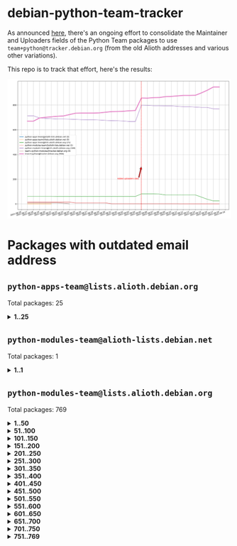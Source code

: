 # debian-python-team-tracker



As announced [here](https://lists.debian.org/debian-python/2021/08/msg00006.html), there's an ongoing effort to consolidate the Maintainer and Uploaders fields of the Python Team packages to use `team+python@tracker.debian.org` (from the old Alioth addresses and various other variations).



This repo is to track that effort, here's the results:



![Python team emails](images/python_team_emails.svg)


# Packages with outdated email address

## `python-apps-team@lists.alioth.debian.org`
Total packages: 25
<details>
<summary><b>1..25</b></summary>


| # | Package | Version |
| --- | --- | --- |
| 1 | [alot](https://tracker.debian.org/alot) | 0.9.1-2 |
| 2 | [archmage](https://tracker.debian.org/archmage) | 1:0.4.2.1-1 |
| 3 | [beets](https://tracker.debian.org/beets) | 1.4.9-7 |
| 4 | [ctop](https://tracker.debian.org/ctop) | 1.0.0-2.1 |
| 5 | [cython](https://tracker.debian.org/cython) | 0.29.14-1 |
| 6 | [db2twitter](https://tracker.debian.org/db2twitter) | 0.6-1.1 |
| 7 | [dodgy](https://tracker.debian.org/dodgy) | 0.1.9-3 |
| 8 | [etm](https://tracker.debian.org/etm) | 3.2.30-1.1 |
| 9 | [firmware-microbit-micropython](https://tracker.debian.org/firmware-microbit-micropython) | 1.0.1-2 |
| 10 | [flatlatex](https://tracker.debian.org/flatlatex) | 0.8-1.1 |
| 11 | [freealchemist](https://tracker.debian.org/freealchemist) | 0.5-1.1 |
| 12 | [kanboard-cli](https://tracker.debian.org/kanboard-cli) | 0.0.2-1.1 |
| 13 | [lightyears](https://tracker.debian.org/lightyears) | 1.4-2 |
| 14 | [muttdown](https://tracker.debian.org/muttdown) | 0.3.4-1 |
| 15 | [pelican](https://tracker.debian.org/pelican) | 4.0.1+dfsg-1.1 |
| 16 | [pipenv](https://tracker.debian.org/pipenv) | 11.9.0-1.1 |
| 17 | [prospector](https://tracker.debian.org/prospector) | 1.1.7-2 |
| 18 | [pybik](https://tracker.debian.org/pybik) | 3.0-3.1 |
| 19 | [radon](https://tracker.debian.org/radon) | 4.1.0+dfsg-1 |
| 20 | [retweet](https://tracker.debian.org/retweet) | 0.10-1.1 |
| 21 | [sen](https://tracker.debian.org/sen) | 0.6.1-0.1 |
| 22 | [sinntp](https://tracker.debian.org/sinntp) | 1.6-1.2 |
| 23 | [smem](https://tracker.debian.org/smem) | 1.5-1.1 |
| 24 | [twitterwatch](https://tracker.debian.org/twitterwatch) | 0.1-1.1 |
| 25 | [voltron](https://tracker.debian.org/voltron) | 0.1.7+git20200109-1.1 |
</details>

## `python-modules-team@alioth-lists.debian.net`
Total packages: 1
<details>
<summary><b>1..1</b></summary>


| # | Package | Version |
| --- | --- | --- |
| 1 | [setuptools-scm](https://tracker.debian.org/setuptools-scm) | 4.1.2-3 |
</details>

## `python-modules-team@lists.alioth.debian.org`
Total packages: 769
<details>
<summary><b>1..50</b></summary>


| # | Package | Version |
| --- | --- | --- |
| 1 | [aiowsgi](https://tracker.debian.org/aiowsgi) | 0.7-1.1 |
| 2 | [anorack](https://tracker.debian.org/anorack) | 0.2.7-1 |
| 3 | [anosql](https://tracker.debian.org/anosql) | 1.0.1-1 |
| 4 | [appdirs](https://tracker.debian.org/appdirs) | 1.4.4-1 |
| 5 | [asn1crypto](https://tracker.debian.org/asn1crypto) | 1.4.0-1 |
| 6 | [astral](https://tracker.debian.org/astral) | 1.6.1-2 |
| 7 | [authheaders](https://tracker.debian.org/authheaders) | 0.13.0-1 |
| 8 | [authres](https://tracker.debian.org/authres) | 1.2.0-2 |
| 9 | [automat](https://tracker.debian.org/automat) | 20.2.0-1 |
| 10 | [azure-cosmos-table-python](https://tracker.debian.org/azure-cosmos-table-python) | 1.0.5+git20191025-5 |
| 11 | [babelfish](https://tracker.debian.org/babelfish) | 0.5.4-3 |
| 12 | [bdist-nsi](https://tracker.debian.org/bdist-nsi) | 0.1.5-2 |
| 13 | [behave](https://tracker.debian.org/behave) | 1.2.6-3 |
| 14 | [bernhard](https://tracker.debian.org/bernhard) | 0.2.6-2 |
| 15 | [betamax](https://tracker.debian.org/betamax) | 0.8.1-2 |
| 16 | [bibtexparser](https://tracker.debian.org/bibtexparser) | 1.1.0+ds-3 |
| 17 | [binaryornot](https://tracker.debian.org/binaryornot) | 0.4.4+dfsg-4 |
| 18 | [bitstruct](https://tracker.debian.org/bitstruct) | 8.9.0-1 |
| 19 | [blessings](https://tracker.debian.org/blessings) | 1.6-3 |
| 20 | [blinker](https://tracker.debian.org/blinker) | 1.4+dfsg1-0.3 |
| 21 | [bottleneck](https://tracker.debian.org/bottleneck) | 1.2.1+ds1-2 |
| 22 | [case](https://tracker.debian.org/case) | 1.5.3+dfsg-3 |
| 23 | [celery-batches](https://tracker.debian.org/celery-batches) | 0.2-2 |
| 24 | [celery-haystack](https://tracker.debian.org/celery-haystack) | 0.10-4 |
| 25 | [cerealizer](https://tracker.debian.org/cerealizer) | 0.8.1-3 |
| 26 | [chardet](https://tracker.debian.org/chardet) | 4.0.0-1 |
| 27 | [chargebee-python](https://tracker.debian.org/chargebee-python) | 1.6.6-1 |
| 28 | [chargebee2-python](https://tracker.debian.org/chargebee2-python) | 2.7.3-1 |
| 29 | [circuits](https://tracker.debian.org/circuits) | 3.1.0+ds1-2 |
| 30 | [cloudpickle](https://tracker.debian.org/cloudpickle) | 1.6.0-1 |
| 31 | [codicefiscale](https://tracker.debian.org/codicefiscale) | 0.9+ds0-2 |
| 32 | [colorclass](https://tracker.debian.org/colorclass) | 2.2.0-2.1 |
| 33 | [colorspacious](https://tracker.debian.org/colorspacious) | 1.1.2-2 |
| 34 | [commonmark](https://tracker.debian.org/commonmark) | 0.9.1-3 |
| 35 | [configobj](https://tracker.debian.org/configobj) | 5.0.6-4 |
| 36 | [constantly](https://tracker.debian.org/constantly) | 15.1.0-2 |
| 37 | [contextlib2](https://tracker.debian.org/contextlib2) | 0.6.0.post1-1 |
| 38 | [cookiecutter](https://tracker.debian.org/cookiecutter) | 1.6.0-4 |
| 39 | [coreapi](https://tracker.debian.org/coreapi) | 2.3.3-4 |
| 40 | [coreschema](https://tracker.debian.org/coreschema) | 0.0.4-3 |
| 41 | [cov-core](https://tracker.debian.org/cov-core) | 1.15.0-3 |
| 42 | [cppy](https://tracker.debian.org/cppy) | 1.1.0-2 |
| 43 | [cram](https://tracker.debian.org/cram) | 0.7-4 |
| 44 | [cssutils](https://tracker.debian.org/cssutils) | 1.0.2-3 |
| 45 | [d2to1](https://tracker.debian.org/d2to1) | 0.2.12-2 |
| 46 | [deap](https://tracker.debian.org/deap) | 1.3.1-2 |
| 47 | [debiancontributors](https://tracker.debian.org/debiancontributors) | 0.7.8-2 |
| 48 | [defusedxml](https://tracker.debian.org/defusedxml) | 0.6.0-2 |
| 49 | [devpi-common](https://tracker.debian.org/devpi-common) | 3.2.2-1.1 |
| 50 | [django-ajax-selects](https://tracker.debian.org/django-ajax-selects) | 1.7.0-3 |
</details>
<details>
<summary><b>51..100</b></summary>

| # | Package | Version |
| --- | --- | --- |
| 51 | [django-anymail](https://tracker.debian.org/django-anymail) | 7.1.0-1 |
| 52 | [django-auto-one-to-one](https://tracker.debian.org/django-auto-one-to-one) | 3.3.0-1 |
| 53 | [django-bitfield](https://tracker.debian.org/django-bitfield) | 1.9.6-2 |
| 54 | [django-countries](https://tracker.debian.org/django-countries) | 6.0-1 |
| 55 | [django-dirtyfields](https://tracker.debian.org/django-dirtyfields) | 1.3.1-2 |
| 56 | [django-downloadview](https://tracker.debian.org/django-downloadview) | 2.1.1-1 |
| 57 | [django-environ](https://tracker.debian.org/django-environ) | 0.4.4-2 |
| 58 | [django-filter](https://tracker.debian.org/django-filter) | 2.4.0-1 |
| 59 | [django-fsm-admin](https://tracker.debian.org/django-fsm-admin) | 1.2.4-2 |
| 60 | [django-guardian](https://tracker.debian.org/django-guardian) | 2.0.0-2 |
| 61 | [django-hvad](https://tracker.debian.org/django-hvad) | 1.8.0-1.1 |
| 62 | [django-impersonate](https://tracker.debian.org/django-impersonate) | 1.5-1 |
| 63 | [django-js-reverse](https://tracker.debian.org/django-js-reverse) | 0.7.3-1.1 |
| 64 | [django-macaddress](https://tracker.debian.org/django-macaddress) | 1.5.0-2 |
| 65 | [django-maintenancemode](https://tracker.debian.org/django-maintenancemode) | 0.11.3-1 |
| 66 | [django-markupfield](https://tracker.debian.org/django-markupfield) | 2.0.0-1 |
| 67 | [django-memoize](https://tracker.debian.org/django-memoize) | 2.2.0+dfsg-1 |
| 68 | [django-model-utils](https://tracker.debian.org/django-model-utils) | 3.1.1-2 |
| 69 | [django-nose](https://tracker.debian.org/django-nose) | 1.4.6-2.1 |
| 70 | [django-notification](https://tracker.debian.org/django-notification) | 1.2.0-3 |
| 71 | [django-organizations](https://tracker.debian.org/django-organizations) | 1.1.2-1 |
| 72 | [django-pagination](https://tracker.debian.org/django-pagination) | 1.0.7-4 |
| 73 | [django-paintstore](https://tracker.debian.org/django-paintstore) | 0.2-4 |
| 74 | [django-picklefield](https://tracker.debian.org/django-picklefield) | 3.0.1-1 |
| 75 | [django-pipeline](https://tracker.debian.org/django-pipeline) | 1.6.14-3 |
| 76 | [django-q](https://tracker.debian.org/django-q) | 1.2.1-1 |
| 77 | [django-recurrence](https://tracker.debian.org/django-recurrence) | 1.10.3-1 |
| 78 | [django-redis-sessions](https://tracker.debian.org/django-redis-sessions) | 0.6.1-2 |
| 79 | [django-sass-processor](https://tracker.debian.org/django-sass-processor) | 0.8.2-1 |
| 80 | [django-setuptest](https://tracker.debian.org/django-setuptest) | 0.2.1-4 |
| 81 | [django-simple-captcha](https://tracker.debian.org/django-simple-captcha) | 0.5.6-2 |
| 82 | [django-simple-redis-admin](https://tracker.debian.org/django-simple-redis-admin) | 1.4.0-2 |
| 83 | [django-stronghold](https://tracker.debian.org/django-stronghold) | 0.3.0+debian-2 |
| 84 | [django-uwsgi](https://tracker.debian.org/django-uwsgi) | 0.2.2-2 |
| 85 | [django-webpack-loader](https://tracker.debian.org/django-webpack-loader) | 0.6.0-2 |
| 86 | [django-websocket-redis](https://tracker.debian.org/django-websocket-redis) | 0.4.7-2 |
| 87 | [django-wkhtmltopdf](https://tracker.debian.org/django-wkhtmltopdf) | 3.3.0-1 |
| 88 | [django-xmlrpc](https://tracker.debian.org/django-xmlrpc) | 0.1.8-2 |
| 89 | [djangorestframework-api-key](https://tracker.debian.org/djangorestframework-api-key) | 2.0.0-2 |
| 90 | [djangorestframework-filters](https://tracker.debian.org/djangorestframework-filters) | 1.0.0.dev0-1 |
| 91 | [dkimpy](https://tracker.debian.org/dkimpy) | 1.0.5-1 |
| 92 | [dnsdiag](https://tracker.debian.org/dnsdiag) | 1.7.0-1 |
| 93 | [dnspython](https://tracker.debian.org/dnspython) | 2.0.0-1 |
| 94 | [dockerpty](https://tracker.debian.org/dockerpty) | 0.4.1-2 |
| 95 | [dominate](https://tracker.debian.org/dominate) | 2.3.1-2 |
| 96 | [doublex](https://tracker.debian.org/doublex) | 1.9.2-1 |
| 97 | [drf-generators](https://tracker.debian.org/drf-generators) | 0.5.0-1 |
| 98 | [easyprocess](https://tracker.debian.org/easyprocess) | 0.2.5-2 |
| 99 | [elasticsearch-curator](https://tracker.debian.org/elasticsearch-curator) | 5.8.1-1 |
| 100 | [entrypoints](https://tracker.debian.org/entrypoints) | 0.3-3 |
</details>
<details>
<summary><b>101..150</b></summary>

| # | Package | Version |
| --- | --- | --- |
| 101 | [enum34](https://tracker.debian.org/enum34) | 1.1.6-4 |
| 102 | [enzyme](https://tracker.debian.org/enzyme) | 0.4.1-2 |
| 103 | [exam](https://tracker.debian.org/exam) | 0.10.5-3 |
| 104 | [factory-boy](https://tracker.debian.org/factory-boy) | 2.11.1-3 |
| 105 | [faker](https://tracker.debian.org/faker) | 0.9.3-0.1 |
| 106 | [fakesleep](https://tracker.debian.org/fakesleep) | 0.1-2 |
| 107 | [fastchunking](https://tracker.debian.org/fastchunking) | 0.0.3-2 |
| 108 | [fastkml](https://tracker.debian.org/fastkml) | 0.11-3 |
| 109 | [feedgenerator](https://tracker.debian.org/feedgenerator) | 1.9-2 |
| 110 | [flake8-docstrings](https://tracker.debian.org/flake8-docstrings) | 1.1.0-1.1 |
| 111 | [flake8-polyfill](https://tracker.debian.org/flake8-polyfill) | 1.0.2-2 |
| 112 | [flask-api](https://tracker.debian.org/flask-api) | 1.1+dfsg-1.1 |
| 113 | [flask-assets](https://tracker.debian.org/flask-assets) | 2.0-1 |
| 114 | [flask-babelex](https://tracker.debian.org/flask-babelex) | 0.9.4-1 |
| 115 | [flask-bcrypt](https://tracker.debian.org/flask-bcrypt) | 0.7.1-2 |
| 116 | [flask-compress](https://tracker.debian.org/flask-compress) | 1.4.0-3 |
| 117 | [flask-gravatar](https://tracker.debian.org/flask-gravatar) | 0.4.2-2 |
| 118 | [flask-htmlmin](https://tracker.debian.org/flask-htmlmin) | 1.3.2-2 |
| 119 | [flask-ldapconn](https://tracker.debian.org/flask-ldapconn) | 0.7.2-1.1 |
| 120 | [flask-limiter](https://tracker.debian.org/flask-limiter) | 1.0.1-2 |
| 121 | [flask-login](https://tracker.debian.org/flask-login) | 0.5.0-1 |
| 122 | [flask-mail](https://tracker.debian.org/flask-mail) | 0.9.1+dfsg1-1.1 |
| 123 | [flask-mongoengine](https://tracker.debian.org/flask-mongoengine) | 0.9.3-4 |
| 124 | [flask-multistatic](https://tracker.debian.org/flask-multistatic) | 1.0-2 |
| 125 | [flask-paranoid](https://tracker.debian.org/flask-paranoid) | 0.2.0-3.1 |
| 126 | [flask-principal](https://tracker.debian.org/flask-principal) | 0.4.0-2 |
| 127 | [flask-script](https://tracker.debian.org/flask-script) | 2.0.6-2 |
| 128 | [flask-silk](https://tracker.debian.org/flask-silk) | 0.2-18 |
| 129 | [flask-wtf](https://tracker.debian.org/flask-wtf) | 0.14.3-1 |
| 130 | [flufl.bounce](https://tracker.debian.org/flufl.bounce) | 3.0.1-1 |
| 131 | [flufl.enum](https://tracker.debian.org/flufl.enum) | 4.1.1-3 |
| 132 | [flufl.i18n](https://tracker.debian.org/flufl.i18n) | 3.0.1-1 |
| 133 | [flufl.lock](https://tracker.debian.org/flufl.lock) | 5.0.1-1 |
| 134 | [flufl.password](https://tracker.debian.org/flufl.password) | 1.3-3 |
| 135 | [flufl.testing](https://tracker.debian.org/flufl.testing) | 0.7-2 |
| 136 | [freetype-py](https://tracker.debian.org/freetype-py) | 2.2.0-1 |
| 137 | [gerritlib](https://tracker.debian.org/gerritlib) | 0.8.0-2 |
| 138 | [gmplot](https://tracker.debian.org/gmplot) | 1.2.0-2 |
| 139 | [gpxpy](https://tracker.debian.org/gpxpy) | 1.4.2-1 |
| 140 | [gtextfsm](https://tracker.debian.org/gtextfsm) | 1.1.0-2 |
| 141 | [gtts](https://tracker.debian.org/gtts) | 2.0.3-1 |
| 142 | [gtts-token](https://tracker.debian.org/gtts-token) | 1.1.3-1 |
| 143 | [guzzle-sphinx-theme](https://tracker.debian.org/guzzle-sphinx-theme) | 0.7.11-5 |
| 144 | [hachoir](https://tracker.debian.org/hachoir) | 3.1.0+dfsg-3 |
| 145 | [haproxy-log-analysis](https://tracker.debian.org/haproxy-log-analysis) | 2.0~b0-2 |
| 146 | [heapdict](https://tracker.debian.org/heapdict) | 1.0.1-1 |
| 147 | [hiro](https://tracker.debian.org/hiro) | 0.5-2 |
| 148 | [httpx](https://tracker.debian.org/httpx) | 0.16.1-1 |
| 149 | [hyperlink](https://tracker.debian.org/hyperlink) | 19.0.0-2 |
| 150 | [hypothesis-auto](https://tracker.debian.org/hypothesis-auto) | 1.1.4-2 |
</details>
<details>
<summary><b>151..200</b></summary>

| # | Package | Version |
| --- | --- | --- |
| 151 | [importmagic](https://tracker.debian.org/importmagic) | 0.1.7-2 |
| 152 | [inflection](https://tracker.debian.org/inflection) | 0.3.1-2 |
| 153 | [ipdb](https://tracker.debian.org/ipdb) | 0.13.3-1 |
| 154 | [isodate](https://tracker.debian.org/isodate) | 0.6.0-2 |
| 155 | [itypes](https://tracker.debian.org/itypes) | 1.1.0-4 |
| 156 | [jaraco.itertools](https://tracker.debian.org/jaraco.itertools) | 2.0.1-4 |
| 157 | [javaproperties](https://tracker.debian.org/javaproperties) | 0.7.0-1 |
| 158 | [jinja2-time](https://tracker.debian.org/jinja2-time) | 0.2.0-2 |
| 159 | [jpy](https://tracker.debian.org/jpy) | 0.9.0-3 |
| 160 | [jpylyzer](https://tracker.debian.org/jpylyzer) | 2.0.0-3 |
| 161 | [json-tricks](https://tracker.debian.org/json-tricks) | 3.11.0-2 |
| 162 | [jsonhyperschema-codec](https://tracker.debian.org/jsonhyperschema-codec) | 1.0.3-2 |
| 163 | [jsonpickle](https://tracker.debian.org/jsonpickle) | 1.2-1 |
| 164 | [junos-eznc](https://tracker.debian.org/junos-eznc) | 2.1.7-3 |
| 165 | [jupyter-sphinx-theme](https://tracker.debian.org/jupyter-sphinx-theme) | 0.0.6+ds1-10 |
| 166 | [kitchen](https://tracker.debian.org/kitchen) | 1.2.6-2 |
| 167 | [kivy](https://tracker.debian.org/kivy) | 1.11.0-2 |
| 168 | [kiwisolver](https://tracker.debian.org/kiwisolver) | 1.3.1-1 |
| 169 | [lazr.delegates](https://tracker.debian.org/lazr.delegates) | 2.0.3-2 |
| 170 | [lazr.restfulclient](https://tracker.debian.org/lazr.restfulclient) | 0.14.2-2 |
| 171 | [lazr.smtptest](https://tracker.debian.org/lazr.smtptest) | 2.0.3-2 |
| 172 | [lazr.uri](https://tracker.debian.org/lazr.uri) | 1.0.5-1 |
| 173 | [lexicon](https://tracker.debian.org/lexicon) | 3.3.17-1 |
| 174 | [libthumbor](https://tracker.debian.org/libthumbor) | 1.3.3-2 |
| 175 | [logilab-constraint](https://tracker.debian.org/logilab-constraint) | 0.6.0-2 |
| 176 | [mako](https://tracker.debian.org/mako) | 1.1.3+ds1-2 |
| 177 | [mando](https://tracker.debian.org/mando) | 0.6.4-5 |
| 178 | [manuel](https://tracker.debian.org/manuel) | 1.10.1-2 |
| 179 | [markupsafe](https://tracker.debian.org/markupsafe) | 1.1.1-1 |
| 180 | [mercurial-extension-utils](https://tracker.debian.org/mercurial-extension-utils) | 1.5.1-1 |
| 181 | [mercurial-extension-utils](https://tracker.debian.org/mercurial-extension-utils) | 1.5.1-3 |
| 182 | [mercurial-keyring](https://tracker.debian.org/mercurial-keyring) | 1.3.1-3 |
| 183 | [microsoft-authentication-extensions-for-python](https://tracker.debian.org/microsoft-authentication-extensions-for-python) | 0.3.0-1 |
| 184 | [milksnake](https://tracker.debian.org/milksnake) | 0.1.5-1 |
| 185 | [mimerender](https://tracker.debian.org/mimerender) | 0.6.0-2 |
| 186 | [mmllib](https://tracker.debian.org/mmllib) | 0.3.0.post1-2 |
| 187 | [mockldap](https://tracker.debian.org/mockldap) | 0.3.0-4 |
| 188 | [modernize](https://tracker.debian.org/modernize) | 0.7-2 |
| 189 | [moksha.common](https://tracker.debian.org/moksha.common) | 1.2.5-4 |
| 190 | [more-itertools](https://tracker.debian.org/more-itertools) | 4.2.0-3 |
| 191 | [mrtparse](https://tracker.debian.org/mrtparse) | 1.6-2 |
| 192 | [multiprocess](https://tracker.debian.org/multiprocess) | 0.70.11.1-1 |
| 193 | [musicbrainzngs](https://tracker.debian.org/musicbrainzngs) | 0.7.1-2 |
| 194 | [mutagen](https://tracker.debian.org/mutagen) | 1.45.1-2 |
| 195 | [mwic](https://tracker.debian.org/mwic) | 0.7.8-1 |
| 196 | [mysql-connector-python](https://tracker.debian.org/mysql-connector-python) | 8.0.15-2 |
| 197 | [nb2plots](https://tracker.debian.org/nb2plots) | 0.6-2 |
| 198 | [netifaces](https://tracker.debian.org/netifaces) | 0.10.9-0.2 |
| 199 | [netmiko](https://tracker.debian.org/netmiko) | 2.4.2-1 |
| 200 | [networkx](https://tracker.debian.org/networkx) | 2.5+ds-2 |
</details>
<details>
<summary><b>201..250</b></summary>

| # | Package | Version |
| --- | --- | --- |
| 201 | [nose](https://tracker.debian.org/nose) | 1.3.7-6 |
| 202 | [nose](https://tracker.debian.org/nose) | 1.3.7-7 |
| 203 | [nose2](https://tracker.debian.org/nose2) | 0.9.2-1 |
| 204 | [nose2-cov](https://tracker.debian.org/nose2-cov) | 1.0a4-3 |
| 205 | [ntplib](https://tracker.debian.org/ntplib) | 0.3.3-2 |
| 206 | [numpy-stl](https://tracker.debian.org/numpy-stl) | 2.9.0-1 |
| 207 | [numpydoc](https://tracker.debian.org/numpydoc) | 1.1.0-3 |
| 208 | [obsub](https://tracker.debian.org/obsub) | 0.2-4 |
| 209 | [okasha](https://tracker.debian.org/okasha) | 0.2.4-4 |
| 210 | [overpass](https://tracker.debian.org/overpass) | 0.7-1 |
| 211 | [paramiko](https://tracker.debian.org/paramiko) | 2.7.2-1 |
| 212 | [pastescript](https://tracker.debian.org/pastescript) | 2.0.2-4 |
| 213 | [pcapy](https://tracker.debian.org/pcapy) | 0.11.4-2 |
| 214 | [pdfkit](https://tracker.debian.org/pdfkit) | 0.6.1-2 |
| 215 | [pep8](https://tracker.debian.org/pep8) | 1.7.1-9 |
| 216 | [pep8-naming](https://tracker.debian.org/pep8-naming) | 0.10.0-1 |
| 217 | [pg8000](https://tracker.debian.org/pg8000) | 1.10.6-2 |
| 218 | [pidcat](https://tracker.debian.org/pidcat) | 2.1.0-4 |
| 219 | [pilkit](https://tracker.debian.org/pilkit) | 2.0-3 |
| 220 | [plastex](https://tracker.debian.org/plastex) | 2.1-2 |
| 221 | [ply](https://tracker.debian.org/ply) | 3.11-4 |
| 222 | [portio](https://tracker.debian.org/portio) | 0.5-4 |
| 223 | [postgresfixture](https://tracker.debian.org/postgresfixture) | 0.4.2-1 |
| 224 | [power](https://tracker.debian.org/power) | 1.4+dfsg-4 |
| 225 | [pprintpp](https://tracker.debian.org/pprintpp) | 0.4.0-2 |
| 226 | [preggy](https://tracker.debian.org/preggy) | 1.4.4-1 |
| 227 | [prettytable](https://tracker.debian.org/prettytable) | 0.7.2-5 |
| 228 | [proxmoxer](https://tracker.debian.org/proxmoxer) | 1.0.3-2 |
| 229 | [ptable](https://tracker.debian.org/ptable) | 0.9.2-2 |
| 230 | [py-macaroon-bakery](https://tracker.debian.org/py-macaroon-bakery) | 1.3.1-1 |
| 231 | [py-radix](https://tracker.debian.org/py-radix) | 0.10.0-3 |
| 232 | [py3dns](https://tracker.debian.org/py3dns) | 3.2.1-1 |
| 233 | [pyacoustid](https://tracker.debian.org/pyacoustid) | 1.2.0-2 |
| 234 | [pyasn1](https://tracker.debian.org/pyasn1) | 0.4.8-1 |
| 235 | [pybindgen](https://tracker.debian.org/pybindgen) | 0.20.0+dfsg1-2 |
| 236 | [pycairo](https://tracker.debian.org/pycairo) | 1.16.2-3 |
| 237 | [pycairo](https://tracker.debian.org/pycairo) | 1.16.2-4 |
| 238 | [pycallgraph](https://tracker.debian.org/pycallgraph) | 1.1.3-1.2 |
| 239 | [pycares](https://tracker.debian.org/pycares) | 3.1.1-1 |
| 240 | [pychm](https://tracker.debian.org/pychm) | 0.8.6-2 |
| 241 | [pycifrw](https://tracker.debian.org/pycifrw) | 4.4-2 |
| 242 | [pyclamd](https://tracker.debian.org/pyclamd) | 0.4.0-2 |
| 243 | [pycodestyle](https://tracker.debian.org/pycodestyle) | 2.6.0-1 |
| 244 | [pycparser](https://tracker.debian.org/pycparser) | 2.20-3 |
| 245 | [pycryptodome](https://tracker.debian.org/pycryptodome) | 3.9.7+dfsg1-1 |
| 246 | [pycxx](https://tracker.debian.org/pycxx) | 7.1.4-0.1 |
| 247 | [pydbus](https://tracker.debian.org/pydbus) | 0.6.0-4 |
| 248 | [pydenticon](https://tracker.debian.org/pydenticon) | 0.3.1-2 |
| 249 | [pydispatcher](https://tracker.debian.org/pydispatcher) | 2.0.5-2 |
| 250 | [pydle](https://tracker.debian.org/pydle) | 0.9.4-2 |
</details>
<details>
<summary><b>251..300</b></summary>

| # | Package | Version |
| --- | --- | --- |
| 251 | [pyeapi](https://tracker.debian.org/pyeapi) | 0.8.1-2 |
| 252 | [pyee](https://tracker.debian.org/pyee) | 7.0.2-1 |
| 253 | [pyenchant](https://tracker.debian.org/pyenchant) | 3.2.0-1 |
| 254 | [pyfg](https://tracker.debian.org/pyfg) | 0.50-2 |
| 255 | [pyfiglet](https://tracker.debian.org/pyfiglet) | 0.8.0+dfsg-1 |
| 256 | [pyfribidi](https://tracker.debian.org/pyfribidi) | 0.12.0+repack-7 |
| 257 | [pygame](https://tracker.debian.org/pygame) | 1.9.6+dfsg-2 |
| 258 | [pygeoif](https://tracker.debian.org/pygeoif) | 0.7-2 |
| 259 | [pygithub](https://tracker.debian.org/pygithub) | 1.43.7-1 |
| 260 | [pygments](https://tracker.debian.org/pygments) | 2.3.1+dfsg-3 |
| 261 | [pygtail](https://tracker.debian.org/pygtail) | 0.6.1-2 |
| 262 | [pygtkspellcheck](https://tracker.debian.org/pygtkspellcheck) | 4.0.5-2 |
| 263 | [pyhamcrest](https://tracker.debian.org/pyhamcrest) | 1.9.0-3 |
| 264 | [pyicu](https://tracker.debian.org/pyicu) | 2.5-1 |
| 265 | [pyinotify](https://tracker.debian.org/pyinotify) | 0.9.6-1.3 |
| 266 | [pyiosxr](https://tracker.debian.org/pyiosxr) | 0.52-1.1 |
| 267 | [pyjavaproperties](https://tracker.debian.org/pyjavaproperties) | 0.7-2 |
| 268 | [pyjokes](https://tracker.debian.org/pyjokes) | 0.5.0-3 |
| 269 | [pykcs11](https://tracker.debian.org/pykcs11) | 1.5.10-1 |
| 270 | [pylama](https://tracker.debian.org/pylama) | 7.4.3-3 |
| 271 | [pylibmc](https://tracker.debian.org/pylibmc) | 1.5.2-3 |
| 272 | [pylint-celery](https://tracker.debian.org/pylint-celery) | 0.3-5 |
| 273 | [pylint-common](https://tracker.debian.org/pylint-common) | 0.2.5-4 |
| 274 | [pylint-django](https://tracker.debian.org/pylint-django) | 2.0.13-1 |
| 275 | [pylint-flask](https://tracker.debian.org/pylint-flask) | 0.5-4 |
| 276 | [pylint-plugin-utils](https://tracker.debian.org/pylint-plugin-utils) | 0.6-1 |
| 277 | [pymacs](https://tracker.debian.org/pymacs) | 0.25-3 |
| 278 | [pymilter](https://tracker.debian.org/pymilter) | 1.0.4-2 |
| 279 | [pymodbus](https://tracker.debian.org/pymodbus) | 2.1.0+dfsg-2 |
| 280 | [pymssql](https://tracker.debian.org/pymssql) | 2.1.4+dfsg-3 |
| 281 | [pymupdf](https://tracker.debian.org/pymupdf) | 1.17.4+ds1-2 |
| 282 | [pynag](https://tracker.debian.org/pynag) | 1.1.2+dfsg-2 |
| 283 | [pynliner](https://tracker.debian.org/pynliner) | 0.8.0-2 |
| 284 | [pyopengl](https://tracker.debian.org/pyopengl) | 3.1.5+dfsg-1 |
| 285 | [pypandoc](https://tracker.debian.org/pypandoc) | 1.5+ds0-1 |
| 286 | [pyparsing](https://tracker.debian.org/pyparsing) | 2.4.7-1 |
| 287 | [pyphen](https://tracker.debian.org/pyphen) | 0.9.5-3 |
| 288 | [pyprind](https://tracker.debian.org/pyprind) | 2.11.2-2 |
| 289 | [pyquery](https://tracker.debian.org/pyquery) | 1.2.9-4 |
| 290 | [pyrad](https://tracker.debian.org/pyrad) | 2.1-2 |
| 291 | [pyrfc3339](https://tracker.debian.org/pyrfc3339) | 1.1-2 |
| 292 | [pyrsistent](https://tracker.debian.org/pyrsistent) | 0.15.5-1 |
| 293 | [pysendfile](https://tracker.debian.org/pysendfile) | 2.0.1-3 |
| 294 | [pysimplesoap](https://tracker.debian.org/pysimplesoap) | 1.16.2-3 |
| 295 | [pysmi](https://tracker.debian.org/pysmi) | 0.3.2-2 |
| 296 | [pysodium](https://tracker.debian.org/pysodium) | 0.7.0-2 |
| 297 | [pyspf](https://tracker.debian.org/pyspf) | 2.0.14-2 |
| 298 | [pysrs](https://tracker.debian.org/pysrs) | 1.0.3-2 |
| 299 | [pysrt](https://tracker.debian.org/pysrt) | 1.0.1-2 |
| 300 | [pyssim](https://tracker.debian.org/pyssim) | 0.2-2 |
</details>
<details>
<summary><b>301..350</b></summary>

| # | Package | Version |
| --- | --- | --- |
| 301 | [pystemd](https://tracker.debian.org/pystemd) | 0.7.0-4 |
| 302 | [pysubnettree](https://tracker.debian.org/pysubnettree) | 0.33-1 |
| 303 | [pytaglib](https://tracker.debian.org/pytaglib) | 0.3.6+dfsg-2 |
| 304 | [pytds](https://tracker.debian.org/pytds) | 1.10.0-1 |
| 305 | [pytest-arraydiff](https://tracker.debian.org/pytest-arraydiff) | 0.3-1 |
| 306 | [pytest-bdd](https://tracker.debian.org/pytest-bdd) | 3.2.1-1 |
| 307 | [pytest-cookies](https://tracker.debian.org/pytest-cookies) | 0.4.0-1 |
| 308 | [pytest-django](https://tracker.debian.org/pytest-django) | 3.5.1-1 |
| 309 | [pytest-expect](https://tracker.debian.org/pytest-expect) | 1.1.0-2 |
| 310 | [pytest-forked](https://tracker.debian.org/pytest-forked) | 1.3.0-1 |
| 311 | [pytest-helpers-namespace](https://tracker.debian.org/pytest-helpers-namespace) | 2019.1.8-1 |
| 312 | [pytest-httpbin](https://tracker.debian.org/pytest-httpbin) | 1.0.0-2 |
| 313 | [pytest-instafail](https://tracker.debian.org/pytest-instafail) | 0.4.2-1 |
| 314 | [pytest-remotedata](https://tracker.debian.org/pytest-remotedata) | 0.3.2-1 |
| 315 | [pytest-runner](https://tracker.debian.org/pytest-runner) | 2.11.1-1.2 |
| 316 | [pytest-sugar](https://tracker.debian.org/pytest-sugar) | 0.9.4-1 |
| 317 | [pytest-tornado](https://tracker.debian.org/pytest-tornado) | 0.8.1-1 |
| 318 | [pytest-vcr](https://tracker.debian.org/pytest-vcr) | 1.0.2-2 |
| 319 | [pytest-xvfb](https://tracker.debian.org/pytest-xvfb) | 1.2.0-1 |
| 320 | [python-activipy](https://tracker.debian.org/python-activipy) | 0.1-7 |
| 321 | [python-adal](https://tracker.debian.org/python-adal) | 1.2.2-1 |
| 322 | [python-agate](https://tracker.debian.org/python-agate) | 1.6.1-1 |
| 323 | [python-agate-excel](https://tracker.debian.org/python-agate-excel) | 0.2.3-1 |
| 324 | [python-aiohttp-security](https://tracker.debian.org/python-aiohttp-security) | 0.4.0-2 |
| 325 | [python-aiohttp-session](https://tracker.debian.org/python-aiohttp-session) | 2.9.0-2 |
| 326 | [python-aioinflux](https://tracker.debian.org/python-aioinflux) | 0.9.0-2 |
| 327 | [python-aiomeasures](https://tracker.debian.org/python-aiomeasures) | 0.5.14-3 |
| 328 | [python-altair](https://tracker.debian.org/python-altair) | 4.0.1-2 |
| 329 | [python-altgraph](https://tracker.debian.org/python-altgraph) | 0.17+ds0-1 |
| 330 | [python-amqplib](https://tracker.debian.org/python-amqplib) | 1.0.2-2 |
| 331 | [python-anyjson](https://tracker.debian.org/python-anyjson) | 0.3.3-2 |
| 332 | [python-apptools](https://tracker.debian.org/python-apptools) | 4.5.0-1.1 |
| 333 | [python-aptly](https://tracker.debian.org/python-aptly) | 0.12.10-2 |
| 334 | [python-argon2](https://tracker.debian.org/python-argon2) | 18.3.0-2 |
| 335 | [python-args](https://tracker.debian.org/python-args) | 0.1.0-3 |
| 336 | [python-arpy](https://tracker.debian.org/python-arpy) | 1.1.1-4 |
| 337 | [python-astor](https://tracker.debian.org/python-astor) | 0.8.1-1 |
| 338 | [python-async-timeout](https://tracker.debian.org/python-async-timeout) | 3.0.1-1.1 |
| 339 | [python-azure-devtools](https://tracker.debian.org/python-azure-devtools) | 1.2.0-1 |
| 340 | [python-base58](https://tracker.debian.org/python-base58) | 1.0.3-1.1 |
| 341 | [python-bcdoc](https://tracker.debian.org/python-bcdoc) | 0.16.0-2 |
| 342 | [python-bioblend](https://tracker.debian.org/python-bioblend) | 0.7.0-3 |
| 343 | [python-bitbucket-api](https://tracker.debian.org/python-bitbucket-api) | 0.5.0-3 |
| 344 | [python-box](https://tracker.debian.org/python-box) | 3.4.6-2 |
| 345 | [python-btrees](https://tracker.debian.org/python-btrees) | 4.3.1-2 |
| 346 | [python-cachecontrol](https://tracker.debian.org/python-cachecontrol) | 0.12.6-1 |
| 347 | [python-can](https://tracker.debian.org/python-can) | 3.3.2.final~github-2 |
| 348 | [python-cement](https://tracker.debian.org/python-cement) | 2.10.0-2 |
| 349 | [python-cerberus](https://tracker.debian.org/python-cerberus) | 1.3.2-1 |
| 350 | [python-click](https://tracker.debian.org/python-click) | 7.1.2-1 |
</details>
<details>
<summary><b>351..400</b></summary>

| # | Package | Version |
| --- | --- | --- |
| 351 | [python-click-log](https://tracker.debian.org/python-click-log) | 0.2.1-2 |
| 352 | [python-click-threading](https://tracker.debian.org/python-click-threading) | 0.4.4-2 |
| 353 | [python-clint](https://tracker.debian.org/python-clint) | 0.5.1-3 |
| 354 | [python-cluster](https://tracker.debian.org/python-cluster) | 1.3.3-3 |
| 355 | [python-cmarkgfm](https://tracker.debian.org/python-cmarkgfm) | 0.4.2-1 |
| 356 | [python-coloredlogs](https://tracker.debian.org/python-coloredlogs) | 7.3-2 |
| 357 | [python-colour](https://tracker.debian.org/python-colour) | 0.1.5-2 |
| 358 | [python-commentjson](https://tracker.debian.org/python-commentjson) | 0.8.3-2 |
| 359 | [python-consul](https://tracker.debian.org/python-consul) | 0.7.1-1.1 |
| 360 | [python-cookies](https://tracker.debian.org/python-cookies) | 2.2.1-3 |
| 361 | [python-cpuinfo](https://tracker.debian.org/python-cpuinfo) | 5.0.0-2 |
| 362 | [python-crcmod](https://tracker.debian.org/python-crcmod) | 1.7+dfsg-2 |
| 363 | [python-cs](https://tracker.debian.org/python-cs) | 2.7.1-1 |
| 364 | [python-cssselect2](https://tracker.debian.org/python-cssselect2) | 0.3.0-1 |
| 365 | [python-cycler](https://tracker.debian.org/python-cycler) | 0.10.0-3 |
| 366 | [python-daiquiri](https://tracker.debian.org/python-daiquiri) | 1.6.0-1 |
| 367 | [python-dbfread](https://tracker.debian.org/python-dbfread) | 2.0.7-3 |
| 368 | [python-decorator](https://tracker.debian.org/python-decorator) | 4.4.2-2 |
| 369 | [python-demjson](https://tracker.debian.org/python-demjson) | 2.2.4-5 |
| 370 | [python-diaspy](https://tracker.debian.org/python-diaspy) | 0.6.0-2 |
| 371 | [python-dict2xml](https://tracker.debian.org/python-dict2xml) | 1.7.0-1 |
| 372 | [python-dictobj](https://tracker.debian.org/python-dictobj) | 0.4-4 |
| 373 | [python-distro](https://tracker.debian.org/python-distro) | 1.5.0-1 |
| 374 | [python-distutils-extra](https://tracker.debian.org/python-distutils-extra) | 2.45 |
| 375 | [python-django-braces](https://tracker.debian.org/python-django-braces) | 1.14.0-1 |
| 376 | [python-django-casclient](https://tracker.debian.org/python-django-casclient) | 1.5.3-1 |
| 377 | [python-django-dbconn-retry](https://tracker.debian.org/python-django-dbconn-retry) | 0.1.5-1.1 |
| 378 | [python-django-etcd-settings](https://tracker.debian.org/python-django-etcd-settings) | 0.1.13+dfsg-3 |
| 379 | [python-django-gravatar2](https://tracker.debian.org/python-django-gravatar2) | 1.4.4-2 |
| 380 | [python-django-imagekit](https://tracker.debian.org/python-django-imagekit) | 4.0.2-3 |
| 381 | [python-django-jsonfield](https://tracker.debian.org/python-django-jsonfield) | 1.4.0-2 |
| 382 | [python-django-ordered-model](https://tracker.debian.org/python-django-ordered-model) | 3.4.1-1 |
| 383 | [python-django-push-notifications](https://tracker.debian.org/python-django-push-notifications) | 1.4.1-1 |
| 384 | [python-django-rest-framework-guardian](https://tracker.debian.org/python-django-rest-framework-guardian) | 0.3.0-2 |
| 385 | [python-django-rest-hooks](https://tracker.debian.org/python-django-rest-hooks) | 1.6.0-1.1 |
| 386 | [python-django-rules](https://tracker.debian.org/python-django-rules) | 2.2.0-1 |
| 387 | [python-django-simple-history](https://tracker.debian.org/python-django-simple-history) | 2.7.0-1.1 |
| 388 | [python-django-split-settings](https://tracker.debian.org/python-django-split-settings) | 0.3.0-2 |
| 389 | [python-django-tagging](https://tracker.debian.org/python-django-tagging) | 1:0.4.5-3 |
| 390 | [python-dmidecode](https://tracker.debian.org/python-dmidecode) | 3.12.2-11 |
| 391 | [python-dnslib](https://tracker.debian.org/python-dnslib) | 0.9.14-1 |
| 392 | [python-docutils](https://tracker.debian.org/python-docutils) | 0.16+dfsg-2 |
| 393 | [python-doubleratchet](https://tracker.debian.org/python-doubleratchet) | 0.6.0-2 |
| 394 | [python-dpkt](https://tracker.debian.org/python-dpkt) | 1.9.2-2 |
| 395 | [python-dynaconf](https://tracker.debian.org/python-dynaconf) | 2.2.3-2 |
| 396 | [python-easywebdav](https://tracker.debian.org/python-easywebdav) | 1.2.0-8 |
| 397 | [python-eliot](https://tracker.debian.org/python-eliot) | 1.11.0-1 |
| 398 | [python-enable](https://tracker.debian.org/python-enable) | 4.8.1-1 |
| 399 | [python-envisage](https://tracker.debian.org/python-envisage) | 4.9.0-2.1 |
| 400 | [python-envparse](https://tracker.debian.org/python-envparse) | 0.2.0-2 |
</details>
<details>
<summary><b>401..450</b></summary>

| # | Package | Version |
| --- | --- | --- |
| 401 | [python-envs](https://tracker.debian.org/python-envs) | 1.2.6-1.1 |
| 402 | [python-epc](https://tracker.debian.org/python-epc) | 0.0.5-3 |
| 403 | [python-etcd](https://tracker.debian.org/python-etcd) | 0.4.5-2 |
| 404 | [python-ethtool](https://tracker.debian.org/python-ethtool) | 0.14-3 |
| 405 | [python-ewmh](https://tracker.debian.org/python-ewmh) | 0.1.6-2 |
| 406 | [python-exchangelib](https://tracker.debian.org/python-exchangelib) | 3.2.0-1 |
| 407 | [python-exotel](https://tracker.debian.org/python-exotel) | 0.1.5-2 |
| 408 | [python-fastimport](https://tracker.debian.org/python-fastimport) | 0.9.8-5 |
| 409 | [python-feather-format](https://tracker.debian.org/python-feather-format) | 0.3.1+dfsg1-4 |
| 410 | [python-flaky](https://tracker.debian.org/python-flaky) | 3.7.0-1 |
| 411 | [python-flask-jwt-extended](https://tracker.debian.org/python-flask-jwt-extended) | 3.24.1-2 |
| 412 | [python-flask-marshmallow](https://tracker.debian.org/python-flask-marshmallow) | 0.10.1-4 |
| 413 | [python-flask-seeder](https://tracker.debian.org/python-flask-seeder) | 0.1~a2-2 |
| 414 | [python-flor](https://tracker.debian.org/python-flor) | 1.1.3-1 |
| 415 | [python-ftputil](https://tracker.debian.org/python-ftputil) | 3.4-3 |
| 416 | [python-fudge](https://tracker.debian.org/python-fudge) | 1.1.0-2 |
| 417 | [python-gammu](https://tracker.debian.org/python-gammu) | 2.12-2 |
| 418 | [python-gear](https://tracker.debian.org/python-gear) | 0.5.8-5 |
| 419 | [python-genty](https://tracker.debian.org/python-genty) | 1.3.2-1 |
| 420 | [python-geoip](https://tracker.debian.org/python-geoip) | 1.3.2-3 |
| 421 | [python-geoip2](https://tracker.debian.org/python-geoip2) | 2.9.0+dfsg1-2 |
| 422 | [python-getdns](https://tracker.debian.org/python-getdns) | 1.0.0~b1-2 |
| 423 | [python-gflags](https://tracker.debian.org/python-gflags) | 1.5.1-7 |
| 424 | [python-glob2](https://tracker.debian.org/python-glob2) | 0.5-3 |
| 425 | [python-gmpy2](https://tracker.debian.org/python-gmpy2) | 2.1.0~b5-0.1 |
| 426 | [python-gntp](https://tracker.debian.org/python-gntp) | 1.0.3-2 |
| 427 | [python-gnupg](https://tracker.debian.org/python-gnupg) | 0.4.6-1 |
| 428 | [python-grpc-tools](https://tracker.debian.org/python-grpc-tools) | 1.14.1-1 |
| 429 | [python-guizero](https://tracker.debian.org/python-guizero) | 1.1.0+dfsg1-2 |
| 430 | [python-hashids](https://tracker.debian.org/python-hashids) | 1.3.1-1 |
| 431 | [python-hidapi](https://tracker.debian.org/python-hidapi) | 0.9.0.post3-2 |
| 432 | [python-hiredis](https://tracker.debian.org/python-hiredis) | 1.0.1-1 |
| 433 | [python-hpilo](https://tracker.debian.org/python-hpilo) | 4.3-3 |
| 434 | [python-html2text](https://tracker.debian.org/python-html2text) | 2020.1.16-1 |
| 435 | [python-http-parser](https://tracker.debian.org/python-http-parser) | 0.9.0-1 |
| 436 | [python-httptools](https://tracker.debian.org/python-httptools) | 0.1.1-1 |
| 437 | [python-ibm-cloud-sdk-core](https://tracker.debian.org/python-ibm-cloud-sdk-core) | 1.6.2-1 |
| 438 | [python-icalendar](https://tracker.debian.org/python-icalendar) | 4.0.3-4 |
| 439 | [python-idna](https://tracker.debian.org/python-idna) | 2.10-1 |
| 440 | [python-imagesize](https://tracker.debian.org/python-imagesize) | 1.2.0-2 |
| 441 | [python-iniparse](https://tracker.debian.org/python-iniparse) | 0.4-3 |
| 442 | [python-ipaddr](https://tracker.debian.org/python-ipaddr) | 2.2.0-4 |
| 443 | [python-ipaddress](https://tracker.debian.org/python-ipaddress) | 1.0.23-1 |
| 444 | [python-ipfix](https://tracker.debian.org/python-ipfix) | 0.9.7-2 |
| 445 | [python-irodsclient](https://tracker.debian.org/python-irodsclient) | 0.8.1-2 |
| 446 | [python-isc-dhcp-leases](https://tracker.debian.org/python-isc-dhcp-leases) | 0.9.1-2 |
| 447 | [python-iso3166](https://tracker.debian.org/python-iso3166) | 0.8.git20170319-2 |
| 448 | [python-isoweek](https://tracker.debian.org/python-isoweek) | 1.3.3-3 |
| 449 | [python-jellyfish](https://tracker.debian.org/python-jellyfish) | 0.8.2-1 |
| 450 | [python-jmespath](https://tracker.debian.org/python-jmespath) | 0.10.0-1 |
</details>
<details>
<summary><b>451..500</b></summary>

| # | Package | Version |
| --- | --- | --- |
| 451 | [python-jsonrpc](https://tracker.debian.org/python-jsonrpc) | 1.13.0-1 |
| 452 | [python-junit-xml](https://tracker.debian.org/python-junit-xml) | 1.9-1 |
| 453 | [python-kanboard](https://tracker.debian.org/python-kanboard) | 1.0.1-1.1 |
| 454 | [python-keepalive](https://tracker.debian.org/python-keepalive) | 0.5-2 |
| 455 | [python-keyring](https://tracker.debian.org/python-keyring) | 18.0.1-2 |
| 456 | [python-langdetect](https://tracker.debian.org/python-langdetect) | 1.0.7-4 |
| 457 | [python-launchpadlib](https://tracker.debian.org/python-launchpadlib) | 1.10.13-1 |
| 458 | [python-ldap](https://tracker.debian.org/python-ldap) | 3.2.0-4 |
| 459 | [python-ldapdomaindump](https://tracker.debian.org/python-ldapdomaindump) | 0.9.3-1 |
| 460 | [python-leather](https://tracker.debian.org/python-leather) | 0.3.3-1.1 |
| 461 | [python-libais](https://tracker.debian.org/python-libais) | 0.17+git.20190917.master.e464cf8-2 |
| 462 | [python-libguess](https://tracker.debian.org/python-libguess) | 1.1-4 |
| 463 | [python-logfury](https://tracker.debian.org/python-logfury) | 0.1.2-4 |
| 464 | [python-lupa](https://tracker.debian.org/python-lupa) | 1.9+dfsg-1 |
| 465 | [python-lzo](https://tracker.debian.org/python-lzo) | 1.12-3 |
| 466 | [python-macholib](https://tracker.debian.org/python-macholib) | 1.14+ds0-1 |
| 467 | [python-mailer](https://tracker.debian.org/python-mailer) | 0.8.1-4 |
| 468 | [python-marshmallow-polyfield](https://tracker.debian.org/python-marshmallow-polyfield) | 5.9-1 |
| 469 | [python-marshmallow-sqlalchemy](https://tracker.debian.org/python-marshmallow-sqlalchemy) | 0.19.0-1 |
| 470 | [python-mastodon](https://tracker.debian.org/python-mastodon) | 1.5.1-1 |
| 471 | [python-mbed-host-tests](https://tracker.debian.org/python-mbed-host-tests) | 1.4.4-3 |
| 472 | [python-mbed-ls](https://tracker.debian.org/python-mbed-ls) | 1.6.2+dfsg-3 |
| 473 | [python-mccabe](https://tracker.debian.org/python-mccabe) | 0.6.1-3 |
| 474 | [python-measurement](https://tracker.debian.org/python-measurement) | 2.0.1-2 |
| 475 | [python-mechanize](https://tracker.debian.org/python-mechanize) | 1:0.4.5-2 |
| 476 | [python-meld3](https://tracker.debian.org/python-meld3) | 1.0.2-3 |
| 477 | [python-mkdocs](https://tracker.debian.org/python-mkdocs) | 1.1.2+dfsg-1 |
| 478 | [python-mnemonic](https://tracker.debian.org/python-mnemonic) | 0.19-1 |
| 479 | [python-model-mommy](https://tracker.debian.org/python-model-mommy) | 1.6.0-2 |
| 480 | [python-morris](https://tracker.debian.org/python-morris) | 1.2-2 |
| 481 | [python-mpegdash](https://tracker.debian.org/python-mpegdash) | 0.2.0-1 |
| 482 | [python-mpv](https://tracker.debian.org/python-mpv) | 0.5.2-1 |
| 483 | [python-msrestazure](https://tracker.debian.org/python-msrestazure) | 0.6.2-1 |
| 484 | [python-multidict](https://tracker.debian.org/python-multidict) | 5.1.0-1 |
| 485 | [python-munch](https://tracker.debian.org/python-munch) | 2.3.2-2 |
| 486 | [python-murmurhash](https://tracker.debian.org/python-murmurhash) | 1.0.2-1 |
| 487 | [python-mysqldb](https://tracker.debian.org/python-mysqldb) | 1.4.4-2 |
| 488 | [python-nacl](https://tracker.debian.org/python-nacl) | 1.4.0-1 |
| 489 | [python-nine](https://tracker.debian.org/python-nine) | 1.1.0-1 |
| 490 | [python-noise](https://tracker.debian.org/python-noise) | 1.2.3-3 |
| 491 | [python-notify2](https://tracker.debian.org/python-notify2) | 0.3-4 |
| 492 | [python-nox](https://tracker.debian.org/python-nox) | 2019.5.30-2 |
| 493 | [python-ntlm-auth](https://tracker.debian.org/python-ntlm-auth) | 1.4.0-1 |
| 494 | [python-oauth](https://tracker.debian.org/python-oauth) | 1.0.1-6 |
| 495 | [python-odf](https://tracker.debian.org/python-odf) | 1.4.1-1 |
| 496 | [python-offtrac](https://tracker.debian.org/python-offtrac) | 0.1.0-2.1 |
| 497 | [python-ofxclient](https://tracker.debian.org/python-ofxclient) | 2.0.4-2 |
| 498 | [python-opcua](https://tracker.debian.org/python-opcua) | 0.98.11-1 |
| 499 | [python-openid-cla](https://tracker.debian.org/python-openid-cla) | 1.2-2 |
| 500 | [python-openid-teams](https://tracker.debian.org/python-openid-teams) | 1.2-2 |
</details>
<details>
<summary><b>501..550</b></summary>

| # | Package | Version |
| --- | --- | --- |
| 501 | [python-openidc-client](https://tracker.debian.org/python-openidc-client) | 0.6.0-1.1 |
| 502 | [python-opentimestamps](https://tracker.debian.org/python-opentimestamps) | 0.4.1-1 |
| 503 | [python-overpy](https://tracker.debian.org/python-overpy) | 0.4-2 |
| 504 | [python-padme](https://tracker.debian.org/python-padme) | 1.1.1-3 |
| 505 | [python-pallets-sphinx-themes](https://tracker.debian.org/python-pallets-sphinx-themes) | 1.2.3-1 |
| 506 | [python-pampy](https://tracker.debian.org/python-pampy) | 1.8.4-2 |
| 507 | [python-pamqp](https://tracker.debian.org/python-pamqp) | 2.3.0-2 |
| 508 | [python-parse-type](https://tracker.debian.org/python-parse-type) | 0.3.4-3 |
| 509 | [python-path-and-address](https://tracker.debian.org/python-path-and-address) | 2.0.1-2 |
| 510 | [python-pathtools](https://tracker.debian.org/python-pathtools) | 0.1.2-4 |
| 511 | [python-paypal](https://tracker.debian.org/python-paypal) | 1.2.5-3 |
| 512 | [python-pcl](https://tracker.debian.org/python-pcl) | 0.3.0~rc1+dfsg-9 |
| 513 | [python-peakutils](https://tracker.debian.org/python-peakutils) | 1.3.3+ds-2 |
| 514 | [python-pem](https://tracker.debian.org/python-pem) | 19.1.0-1 |
| 515 | [python-persistent](https://tracker.debian.org/python-persistent) | 4.6.4-0.2 |
| 516 | [python-pex](https://tracker.debian.org/python-pex) | 1.1.14-3.1 |
| 517 | [python-pgbouncer](https://tracker.debian.org/python-pgbouncer) | 0.0.9-3 |
| 518 | [python-pgpdump](https://tracker.debian.org/python-pgpdump) | 1.5-2 |
| 519 | [python-pgspecial](https://tracker.debian.org/python-pgspecial) | 1.11.10+dfsg1-1 |
| 520 | [python-phonenumbers](https://tracker.debian.org/python-phonenumbers) | 8.12.1-1 |
| 521 | [python-picklable-itertools](https://tracker.debian.org/python-picklable-itertools) | 0.1.1-3 |
| 522 | [python-pika](https://tracker.debian.org/python-pika) | 0.11.0-5 |
| 523 | [python-pkginfo](https://tracker.debian.org/python-pkginfo) | 1.4.2-3 |
| 524 | [python-plac](https://tracker.debian.org/python-plac) | 0.9.6-1.1 |
| 525 | [python-plaster](https://tracker.debian.org/python-plaster) | 1.0-2 |
| 526 | [python-plaster-pastedeploy](https://tracker.debian.org/python-plaster-pastedeploy) | 0.5-3 |
| 527 | [python-prctl](https://tracker.debian.org/python-prctl) | 1.7-2 |
| 528 | [python-preshed](https://tracker.debian.org/python-preshed) | 3.0.2-1 |
| 529 | [python-pretend](https://tracker.debian.org/python-pretend) | 1.0.9-1 |
| 530 | [python-prettylog](https://tracker.debian.org/python-prettylog) | 0.1.0-2 |
| 531 | [python-priority](https://tracker.debian.org/python-priority) | 1.3.0-3 |
| 532 | [python-progress](https://tracker.debian.org/python-progress) | 1.5-1 |
| 533 | [python-progressbar](https://tracker.debian.org/python-progressbar) | 2.5-2 |
| 534 | [python-protego](https://tracker.debian.org/python-protego) | 0.1.16+dfsg-2 |
| 535 | [python-prov](https://tracker.debian.org/python-prov) | 1.5.2-2 |
| 536 | [python-pskc](https://tracker.debian.org/python-pskc) | 1.1-3 |
| 537 | [python-public](https://tracker.debian.org/python-public) | 0.5-1.1 |
| 538 | [python-publicsuffix2](https://tracker.debian.org/python-publicsuffix2) | 2.20191221-2 |
| 539 | [python-py-zipkin](https://tracker.debian.org/python-py-zipkin) | 0.15.0-1.1 |
| 540 | [python-pyalsa](https://tracker.debian.org/python-pyalsa) | 1.1.6-2 |
| 541 | [python-pyasn1-modules](https://tracker.debian.org/python-pyasn1-modules) | 0.2.1-1 |
| 542 | [python-pybadges](https://tracker.debian.org/python-pybadges) | 2.2.1-1 |
| 543 | [python-pyface](https://tracker.debian.org/python-pyface) | 6.1.2-2 |
| 544 | [python-pyftpdlib](https://tracker.debian.org/python-pyftpdlib) | 1.5.4-2 |
| 545 | [python-pygerrit2](https://tracker.debian.org/python-pygerrit2) | 2.0.4-2 |
| 546 | [python-pygtrie](https://tracker.debian.org/python-pygtrie) | 2.2-1.1 |
| 547 | [python-pypump](https://tracker.debian.org/python-pypump) | 0.7-3 |
| 548 | [python-pysnmp4-apps](https://tracker.debian.org/python-pysnmp4-apps) | 0.3.2-2.2 |
| 549 | [python-pysnmp4-mibs](https://tracker.debian.org/python-pysnmp4-mibs) | 0.1.3-3 |
| 550 | [python-pytest-benchmark](https://tracker.debian.org/python-pytest-benchmark) | 3.2.2-2 |
</details>
<details>
<summary><b>551..600</b></summary>

| # | Package | Version |
| --- | --- | --- |
| 551 | [python-pytest-lazy-fixture](https://tracker.debian.org/python-pytest-lazy-fixture) | 0.5.1-1.1 |
| 552 | [python-pyvmomi](https://tracker.debian.org/python-pyvmomi) | 6.7.1-3 |
| 553 | [python-qrcode](https://tracker.debian.org/python-qrcode) | 6.1-2 |
| 554 | [python-qtpy](https://tracker.debian.org/python-qtpy) | 1.9.0-3 |
| 555 | [python-rarfile](https://tracker.debian.org/python-rarfile) | 3.1-1 |
| 556 | [python-ratelimiter](https://tracker.debian.org/python-ratelimiter) | 1.2.0.post0-1 |
| 557 | [python-redisearch-py](https://tracker.debian.org/python-redisearch-py) | 1.0.0-1 |
| 558 | [python-regex](https://tracker.debian.org/python-regex) | 0.1.20201113-1 |
| 559 | [python-releases](https://tracker.debian.org/python-releases) | 1.6.3-1 |
| 560 | [python-repoze.lru](https://tracker.debian.org/python-repoze.lru) | 0.7-2 |
| 561 | [python-repoze.sphinx.autointerface](https://tracker.debian.org/python-repoze.sphinx.autointerface) | 0.8-0.2 |
| 562 | [python-repoze.tm2](https://tracker.debian.org/python-repoze.tm2) | 2.0-2 |
| 563 | [python-requests-cache](https://tracker.debian.org/python-requests-cache) | 0.5.2-1 |
| 564 | [python-requests-ntlm](https://tracker.debian.org/python-requests-ntlm) | 1.1.0-1.1 |
| 565 | [python-requirements-detector](https://tracker.debian.org/python-requirements-detector) | 0.6-2 |
| 566 | [python-restless](https://tracker.debian.org/python-restless) | 2.1.1-2 |
| 567 | [python-roman](https://tracker.debian.org/python-roman) | 2.0.0-4 |
| 568 | [python-roman](https://tracker.debian.org/python-roman) | 2.0.0-5 |
| 569 | [python-rpaths](https://tracker.debian.org/python-rpaths) | 0.13-1.1 |
| 570 | [python-rply](https://tracker.debian.org/python-rply) | 0.7.7-2 |
| 571 | [python-rsa](https://tracker.debian.org/python-rsa) | 4.0-4 |
| 572 | [python-rstr](https://tracker.debian.org/python-rstr) | 2.2.6-2 |
| 573 | [python-sabyenc](https://tracker.debian.org/python-sabyenc) | 4.0.2-1 |
| 574 | [python-schedutils](https://tracker.debian.org/python-schedutils) | 0.6-2.1 |
| 575 | [python-schema](https://tracker.debian.org/python-schema) | 0.6.7-3 |
| 576 | [python-schroot](https://tracker.debian.org/python-schroot) | 0.4-4 |
| 577 | [python-scp](https://tracker.debian.org/python-scp) | 0.13.0-2 |
| 578 | [python-scrapy-djangoitem](https://tracker.debian.org/python-scrapy-djangoitem) | 1.1.1-4 |
| 579 | [python-scripttest](https://tracker.debian.org/python-scripttest) | 1.3-3 |
| 580 | [python-scruffy](https://tracker.debian.org/python-scruffy) | 0.3.3-2 |
| 581 | [python-sdnotify](https://tracker.debian.org/python-sdnotify) | 0.3.1-2 |
| 582 | [python-serverfiles](https://tracker.debian.org/python-serverfiles) | 0.3.0-1 |
| 583 | [python-service-identity](https://tracker.debian.org/python-service-identity) | 18.1.0-6 |
| 584 | [python-setoptconf](https://tracker.debian.org/python-setoptconf) | 0.2.0-5 |
| 585 | [python-sexpdata](https://tracker.debian.org/python-sexpdata) | 0.0.3-2 |
| 586 | [python-shade](https://tracker.debian.org/python-shade) | 1.30.0-3 |
| 587 | [python-shellescape](https://tracker.debian.org/python-shellescape) | 3.4.1-4 |
| 588 | [python-simpy](https://tracker.debian.org/python-simpy) | 2.3.1+dfsg-2 |
| 589 | [python-simpy3](https://tracker.debian.org/python-simpy3) | 3.0.11-2 |
| 590 | [python-slimmer](https://tracker.debian.org/python-slimmer) | 0.1.30-8 |
| 591 | [python-slugify](https://tracker.debian.org/python-slugify) | 4.0.0-1 |
| 592 | [python-smstrade](https://tracker.debian.org/python-smstrade) | 0.2.4-6 |
| 593 | [python-socketpool](https://tracker.debian.org/python-socketpool) | 0.5.3-5 |
| 594 | [python-sparkpost](https://tracker.debian.org/python-sparkpost) | 1.3.7-2 |
| 595 | [python-sphinx-issues](https://tracker.debian.org/python-sphinx-issues) | 1.2.0-2 |
| 596 | [python-spur](https://tracker.debian.org/python-spur) | 0.3.21-1 |
| 597 | [python-srp](https://tracker.debian.org/python-srp) | 1.0.15-1 |
| 598 | [python-statsd](https://tracker.debian.org/python-statsd) | 3.3.0-2 |
| 599 | [python-stopit](https://tracker.debian.org/python-stopit) | 1.1.2-1 |
| 600 | [python-structlog](https://tracker.debian.org/python-structlog) | 20.1.0-1 |
</details>
<details>
<summary><b>601..650</b></summary>

| # | Package | Version |
| --- | --- | --- |
| 601 | [python-sunlight](https://tracker.debian.org/python-sunlight) | 1.1.5-3 |
| 602 | [python-suntime](https://tracker.debian.org/python-suntime) | 1.2.5-2 |
| 603 | [python-tablib](https://tracker.debian.org/python-tablib) | 0.13.0-1 |
| 604 | [python-tblib](https://tracker.debian.org/python-tblib) | 1.7.0-1 |
| 605 | [python-tempita](https://tracker.debian.org/python-tempita) | 0.5.2-6 |
| 606 | [python-tesserocr](https://tracker.debian.org/python-tesserocr) | 2.5.0-1 |
| 607 | [python-test-server](https://tracker.debian.org/python-test-server) | 0.0.27-2 |
| 608 | [python-testing.common.database](https://tracker.debian.org/python-testing.common.database) | 2.0.0-2 |
| 609 | [python-testing.mysqld](https://tracker.debian.org/python-testing.mysqld) | 1.4.0-4 |
| 610 | [python-testing.postgresql](https://tracker.debian.org/python-testing.postgresql) | 1.3.0-2 |
| 611 | [python-textile](https://tracker.debian.org/python-textile) | 1:4.0.1-3 |
| 612 | [python-thriftpy](https://tracker.debian.org/python-thriftpy) | 0.3.9+ds1-1 |
| 613 | [python-tidylib](https://tracker.debian.org/python-tidylib) | 0.3.2~dfsg-6 |
| 614 | [python-timeline](https://tracker.debian.org/python-timeline) | 0.0.7-2 |
| 615 | [python-tinycss](https://tracker.debian.org/python-tinycss) | 0.4-3 |
| 616 | [python-tinycss2](https://tracker.debian.org/python-tinycss2) | 1.0.2-1 |
| 617 | [python-tktreectrl](https://tracker.debian.org/python-tktreectrl) | 2.0.2-3 |
| 618 | [python-tld](https://tracker.debian.org/python-tld) | 0.11.11-1 |
| 619 | [python-toml](https://tracker.debian.org/python-toml) | 0.10.1-1 |
| 620 | [python-tomlkit](https://tracker.debian.org/python-tomlkit) | 0.6.0-2 |
| 621 | [python-traits](https://tracker.debian.org/python-traits) | 5.2.0-2 |
| 622 | [python-traitsui](https://tracker.debian.org/python-traitsui) | 6.1.3-3 |
| 623 | [python-translationstring](https://tracker.debian.org/python-translationstring) | 1.4-1 |
| 624 | [python-trezor](https://tracker.debian.org/python-trezor) | 0.12.2-2 |
| 625 | [python-trie](https://tracker.debian.org/python-trie) | 0.2+ds-2 |
| 626 | [python-twitter](https://tracker.debian.org/python-twitter) | 3.3-2 |
| 627 | [python-typeguard](https://tracker.debian.org/python-typeguard) | 2.2.2-1.1 |
| 628 | [python-tzlocal](https://tracker.debian.org/python-tzlocal) | 2.1-1 |
| 629 | [python-ua-parser](https://tracker.debian.org/python-ua-parser) | 0.10.0-1 |
| 630 | [python-udatetime](https://tracker.debian.org/python-udatetime) | 0.0.16-4 |
| 631 | [python-uflash](https://tracker.debian.org/python-uflash) | 1.2.4+dfsg-4 |
| 632 | [python-unicodecsv](https://tracker.debian.org/python-unicodecsv) | 0.14.1-2 |
| 633 | [python-unidiff](https://tracker.debian.org/python-unidiff) | 0.5.5-2 |
| 634 | [python-urlobject](https://tracker.debian.org/python-urlobject) | 2.4.3-3 |
| 635 | [python-urwidtrees](https://tracker.debian.org/python-urwidtrees) | 1.0.3.dev0-1 |
| 636 | [python-utils](https://tracker.debian.org/python-utils) | 2.3.0-2 |
| 637 | [python-vagrant](https://tracker.debian.org/python-vagrant) | 0.5.15-3 |
| 638 | [python-vega-datasets](https://tracker.debian.org/python-vega-datasets) | 0.8+dfsg-2 |
| 639 | [python-venusian](https://tracker.debian.org/python-venusian) | 3.0.0-1 |
| 640 | [python-versioneer](https://tracker.debian.org/python-versioneer) | 0.18-3 |
| 641 | [python-vobject](https://tracker.debian.org/python-vobject) | 0.9.6.1-0.2 |
| 642 | [python-watson-developer-cloud](https://tracker.debian.org/python-watson-developer-cloud) | 4.3.0-1 |
| 643 | [python-webencodings](https://tracker.debian.org/python-webencodings) | 0.5.1-2 |
| 644 | [python-webob](https://tracker.debian.org/python-webob) | 1:1.8.6-1.1 |
| 645 | [python-werkzeug](https://tracker.debian.org/python-werkzeug) | 1.0.1+dfsg1-2 |
| 646 | [python-wget](https://tracker.debian.org/python-wget) | 3.2-3 |
| 647 | [python-wheezy.template](https://tracker.debian.org/python-wheezy.template) | 0.1.167-2 |
| 648 | [python-whoosh](https://tracker.debian.org/python-whoosh) | 2.7.4+git6-g9134ad92-5 |
| 649 | [python-wither](https://tracker.debian.org/python-wither) | 1.1-2 |
| 650 | [python-wsgilog](https://tracker.debian.org/python-wsgilog) | 0.3.1-3 |
</details>
<details>
<summary><b>651..700</b></summary>

| # | Package | Version |
| --- | --- | --- |
| 651 | [python-x3dh](https://tracker.debian.org/python-x3dh) | 0.5.8-2 |
| 652 | [python-xapian-haystack](https://tracker.debian.org/python-xapian-haystack) | 2.1.0-6 |
| 653 | [python-xeddsa](https://tracker.debian.org/python-xeddsa) | 0.4.6-2 |
| 654 | [python-yaswfp](https://tracker.debian.org/python-yaswfp) | 0.9.3-1.1 |
| 655 | [python-yenc](https://tracker.debian.org/python-yenc) | 0.4.0-8 |
| 656 | [python-zc.customdoctests](https://tracker.debian.org/python-zc.customdoctests) | 1.0.1-2 |
| 657 | [python-zipp](https://tracker.debian.org/python-zipp) | 1.0.0-3 |
| 658 | [python-zxcvbn](https://tracker.debian.org/python-zxcvbn) | 4.4.28-2 |
| 659 | [python3-openid](https://tracker.debian.org/python3-openid) | 3.1.0-1.1 |
| 660 | [python3-proselint](https://tracker.debian.org/python3-proselint) | 0.10.2-2 |
| 661 | [pythondialog](https://tracker.debian.org/pythondialog) | 3.5.1-1 |
| 662 | [pythonmagick](https://tracker.debian.org/pythonmagick) | 0.9.19-6 |
| 663 | [pytoml](https://tracker.debian.org/pytoml) | 0.1.21-1 |
| 664 | [pyuca](https://tracker.debian.org/pyuca) | 1.2-2 |
| 665 | [pyusb](https://tracker.debian.org/pyusb) | 1.0.2-2 |
| 666 | [pyutilib](https://tracker.debian.org/pyutilib) | 5.8.0-1 |
| 667 | [pyvirtualdisplay](https://tracker.debian.org/pyvirtualdisplay) | 0.2.1-3 |
| 668 | [pywavelets](https://tracker.debian.org/pywavelets) | 1.1.1-1 |
| 669 | [pywinrm](https://tracker.debian.org/pywinrm) | 0.3.0-2 |
| 670 | [quark-sphinx-theme](https://tracker.debian.org/quark-sphinx-theme) | 0.5.1-2 |
| 671 | [readlike](https://tracker.debian.org/readlike) | 0.1.3-1.1 |
| 672 | [recommonmark](https://tracker.debian.org/recommonmark) | 0.6.0+ds-1 |
| 673 | [redis-py-cluster](https://tracker.debian.org/redis-py-cluster) | 2.0.0-1 |
| 674 | [reentry](https://tracker.debian.org/reentry) | 1.3.1-1 |
| 675 | [reparser](https://tracker.debian.org/reparser) | 1.4.3-1 |
| 676 | [requests-aws](https://tracker.debian.org/requests-aws) | 0.1.5-2 |
| 677 | [restrictedpython](https://tracker.debian.org/restrictedpython) | 4.0~b3-2 |
| 678 | [ripe-atlas-cousteau](https://tracker.debian.org/ripe-atlas-cousteau) | 1.4.2-3 |
| 679 | [ripe-atlas-sagan](https://tracker.debian.org/ripe-atlas-sagan) | 1.2.2-2 |
| 680 | [robot-detection](https://tracker.debian.org/robot-detection) | 0.4.0-2 |
| 681 | [routes](https://tracker.debian.org/routes) | 2.5.1-1 |
| 682 | [sgmllib3k](https://tracker.debian.org/sgmllib3k) | 1.0.0-3 |
| 683 | [simplegeneric](https://tracker.debian.org/simplegeneric) | 0.8.1-3 |
| 684 | [singledispatch](https://tracker.debian.org/singledispatch) | 3.4.0.3-3 |
| 685 | [sireader](https://tracker.debian.org/sireader) | 1.1.1-2 |
| 686 | [sleekxmpp](https://tracker.debian.org/sleekxmpp) | 1.3.3-6 |
| 687 | [slimit](https://tracker.debian.org/slimit) | 0.8.1-4 |
| 688 | [smartypants](https://tracker.debian.org/smartypants) | 2.0.0-2 |
| 689 | [social-auth-app-django](https://tracker.debian.org/social-auth-app-django) | 3.1.0-2.1 |
| 690 | [social-auth-core](https://tracker.debian.org/social-auth-core) | 3.1.0-1.1 |
| 691 | [sorl-thumbnail](https://tracker.debian.org/sorl-thumbnail) | 12.5.0-2 |
| 692 | [sortedcollections](https://tracker.debian.org/sortedcollections) | 1.0.1-1 |
| 693 | [sortedcontainers](https://tracker.debian.org/sortedcontainers) | 2.1.0-2 |
| 694 | [sparql-wrapper-python](https://tracker.debian.org/sparql-wrapper-python) | 1.8.5-1 |
| 695 | [speaklater](https://tracker.debian.org/speaklater) | 1.3-5 |
| 696 | [sphinx](https://tracker.debian.org/sphinx) | 1.8.5-2 |
| 697 | [sphinx](https://tracker.debian.org/sphinx) | 1.8.5-3 |
| 698 | [sphinx](https://tracker.debian.org/sphinx) | 1.8.5-4 |
| 699 | [sphinx](https://tracker.debian.org/sphinx) | 1.8.5-5 |
| 700 | [sphinx](https://tracker.debian.org/sphinx) | 1.8.5-7 |
</details>
<details>
<summary><b>701..750</b></summary>

| # | Package | Version |
| --- | --- | --- |
| 701 | [sphinx](https://tracker.debian.org/sphinx) | 1.8.5-9 |
| 702 | [sphinx](https://tracker.debian.org/sphinx) | 2.4.3-2 |
| 703 | [sphinx](https://tracker.debian.org/sphinx) | 2.4.3-4 |
| 704 | [sphinx](https://tracker.debian.org/sphinx) | 3.2.1-1 |
| 705 | [sphinx-autorun](https://tracker.debian.org/sphinx-autorun) | 1.1.0-3.1 |
| 706 | [sphinx-bootstrap-theme](https://tracker.debian.org/sphinx-bootstrap-theme) | 0.7.1-1 |
| 707 | [sphinx-celery](https://tracker.debian.org/sphinx-celery) | 2.0.0-1 |
| 708 | [sphinx-intl](https://tracker.debian.org/sphinx-intl) | 2.0.1-2 |
| 709 | [sphinx-rst-builder](https://tracker.debian.org/sphinx-rst-builder) | 0.0.3-2 |
| 710 | [sphinxcontrib-asyncio](https://tracker.debian.org/sphinxcontrib-asyncio) | 0.2.0-2 |
| 711 | [sphinxcontrib-devhelp](https://tracker.debian.org/sphinxcontrib-devhelp) | 1.0.2-2 |
| 712 | [sphinxcontrib-doxylink](https://tracker.debian.org/sphinxcontrib-doxylink) | 1.5-1 |
| 713 | [sphinxcontrib-log-cabinet](https://tracker.debian.org/sphinxcontrib-log-cabinet) | 1.0.1-2 |
| 714 | [sphinxcontrib-qthelp](https://tracker.debian.org/sphinxcontrib-qthelp) | 1.0.3-2 |
| 715 | [sphinxcontrib-rubydomain](https://tracker.debian.org/sphinxcontrib-rubydomain) | 0.1~dev-20100804-2 |
| 716 | [sphinxcontrib-websupport](https://tracker.debian.org/sphinxcontrib-websupport) | 1.2.4-1 |
| 717 | [sphinxtesters](https://tracker.debian.org/sphinxtesters) | 0.2.3-1 |
| 718 | [sqlalchemy](https://tracker.debian.org/sqlalchemy) | 1.3.15+ds1-1 |
| 719 | [sqlalchemy](https://tracker.debian.org/sqlalchemy) | 1.3.22+ds1-1 |
| 720 | [sqlparse](https://tracker.debian.org/sqlparse) | 0.3.1-1 |
| 721 | [sshpubkeys](https://tracker.debian.org/sshpubkeys) | 3.1.0-2.1 |
| 722 | [sshtunnel](https://tracker.debian.org/sshtunnel) | 0.1.4-2 |
| 723 | [stardicter](https://tracker.debian.org/stardicter) | 1.2-1 |
| 724 | [straight.plugin](https://tracker.debian.org/straight.plugin) | 1.4.1-3 |
| 725 | [stsci.distutils](https://tracker.debian.org/stsci.distutils) | 0.3.7-5 |
| 726 | [subvertpy](https://tracker.debian.org/subvertpy) | 0.11.0~git20191228+2423bf1-3 |
| 727 | [svgwrite](https://tracker.debian.org/svgwrite) | 1.3.1-1 |
| 728 | [tagpy](https://tracker.debian.org/tagpy) | 2013.1-7 |
| 729 | [terminaltables](https://tracker.debian.org/terminaltables) | 3.1.0-3 |
| 730 | [texext](https://tracker.debian.org/texext) | 0.6.6-2 |
| 731 | [tinydb](https://tracker.debian.org/tinydb) | 3.15.2-2 |
| 732 | [tldextract](https://tracker.debian.org/tldextract) | 2.2.1-1 |
| 733 | [translation-finder](https://tracker.debian.org/translation-finder) | 1.0-1 |
| 734 | [transmissionrpc](https://tracker.debian.org/transmissionrpc) | 0.11-4 |
| 735 | [trololio](https://tracker.debian.org/trololio) | 1.0-2 |
| 736 | [tvdb-api](https://tracker.debian.org/tvdb-api) | 3.0.2-1 |
| 737 | [twodict](https://tracker.debian.org/twodict) | 1.2-2 |
| 738 | [txacme](https://tracker.debian.org/txacme) | 0.9.2-2 |
| 739 | [txws](https://tracker.debian.org/txws) | 0.9.1-4 |
| 740 | [txzmq](https://tracker.debian.org/txzmq) | 0.8.0-2 |
| 741 | [typogrify](https://tracker.debian.org/typogrify) | 1:2.0.7-2 |
| 742 | [u-msgpack-python](https://tracker.debian.org/u-msgpack-python) | 2.3.0-2 |
| 743 | [unittest2](https://tracker.debian.org/unittest2) | 1.1.0-7 |
| 744 | [utidylib](https://tracker.debian.org/utidylib) | 0.5-3 |
| 745 | [validators](https://tracker.debian.org/validators) | 0.14.2-2 |
| 746 | [vcr.py](https://tracker.debian.org/vcr.py) | 4.0.2-1 |
| 747 | [vim-autopep8](https://tracker.debian.org/vim-autopep8) | 1.2.0-2 |
| 748 | [voluptuous](https://tracker.debian.org/voluptuous) | 0.11.1-1 |
| 749 | [vsts-cd-manager](https://tracker.debian.org/vsts-cd-manager) | 1.0.2-3 |
| 750 | [wchartype](https://tracker.debian.org/wchartype) | 0.1-2 |
</details>
<details>
<summary><b>751..769</b></summary>

| # | Package | Version |
| --- | --- | --- |
| 751 | [wcwidth](https://tracker.debian.org/wcwidth) | 0.1.9+dfsg1-2 |
| 752 | [webpy](https://tracker.debian.org/webpy) | 1:0.61-1 |
| 753 | [websocket-client](https://tracker.debian.org/websocket-client) | 0.57.0-1 |
| 754 | [wheel](https://tracker.debian.org/wheel) | 0.34.2-1 |
| 755 | [whichcraft](https://tracker.debian.org/whichcraft) | 0.4.1-2 |
| 756 | [wikitrans](https://tracker.debian.org/wikitrans) | 1.3-1 |
| 757 | [willow](https://tracker.debian.org/willow) | 1.4-1 |
| 758 | [wlc](https://tracker.debian.org/wlc) | 1.2-1 |
| 759 | [wokkel](https://tracker.debian.org/wokkel) | 18.0.0-3.1 |
| 760 | [wsgiproxy2](https://tracker.debian.org/wsgiproxy2) | 0.4.5-1.1 |
| 761 | [wtf-peewee](https://tracker.debian.org/wtf-peewee) | 3.0.0+dfsg-2 |
| 762 | [wtforms](https://tracker.debian.org/wtforms) | 2.2.1-2 |
| 763 | [xhtml2pdf](https://tracker.debian.org/xhtml2pdf) | 0.2.4-1 |
| 764 | [xlsxwriter](https://tracker.debian.org/xlsxwriter) | 1.1.2-0.2 |
| 765 | [xlwt](https://tracker.debian.org/xlwt) | 1.3.0-3 |
| 766 | [zc.lockfile](https://tracker.debian.org/zc.lockfile) | 2.0-1 |
| 767 | [zict](https://tracker.debian.org/zict) | 2.0.0-1 |
| 768 | [zodbpickle](https://tracker.debian.org/zodbpickle) | 1.0-3 |
| 769 | [zope.deprecation](https://tracker.debian.org/zope.deprecation) | 4.4.0-4 |
</details>
